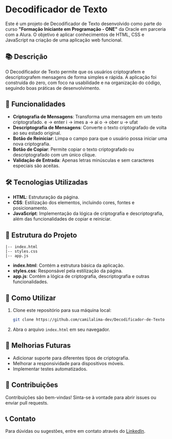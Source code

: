 # Decodificador de Texto

Este é um projeto de Decodificador de Texto desenvolvido como parte do curso **"Formação Iniciante em Programação - ONE"** da Oracle em parceria com a Alura. O objetivo é aplicar conhecimentos de HTML, CSS e JavaScript na criação de uma aplicação web funcional.

## 📚 Descrição

O Decodificador de Texto permite que os usuários criptografem e descriptografem mensagens de forma simples e rápida. A aplicação foi construída do zero, com foco na usabilidade e na organização do código, seguindo boas práticas de desenvolvimento.

## 🚀 Funcionalidades

- **Criptografia de Mensagens**: Transforma uma mensagem em um texto criptografado.
    e -> enter
    i -> imes
    a -> ai
    o  -> ober
    u -> ufat
- **Descriptografia de Mensagens**: Converte o texto criptografado de volta ao seu estado original.
- **Botão de Reiniciar**: Limpa o campo para que o usuário possa iniciar uma nova criptografia.
- **Botão de Copiar**: Permite copiar o texto criptografado ou descriptografado com um único clique.
- **Validação de Entrada**: Apenas letras minúsculas e sem caracteres especiais são aceitas.

## 🛠️ Tecnologias Utilizadas

- **HTML**: Estruturação da página.
- **CSS**: Estilização dos elementos, incluindo cores, fontes e posicionamento.
- **JavaScript**: Implementação da lógica de criptografia e descriptografia, além das funcionalidades de copiar e reiniciar.

## 📁 Estrutura do Projeto

```
|-- index.html
|-- styles.css
|-- app.js
```

- **index.html**: Contém a estrutura básica da aplicação.
- **styles.css**: Responsável pela estilização da página.
- **app.js**: Contém a lógica de criptografia, descriptografia e outras funcionalidades.

## 🎯 Como Utilizar

1. Clone este repositório para sua máquina local:
   ```bash
   git clone https://github.com/camilalima-dev/Decodificador-de-Texto
   ```
2. Abra o arquivo `index.html` em seu navegador.

## 🔧 Melhorias Futuras

- Adicionar suporte para diferentes tipos de criptografia.
- Melhorar a responsividade para dispositivos móveis.
- Implementar testes automatizados.

## 🌟 Contribuições

Contribuições são bem-vindas! Sinta-se à vontade para abrir issues ou enviar pull requests.

## 📞 Contato

Para dúvidas ou sugestões, entre em contato através do [LinkedIn](https://www.linkedin.com/in/camilaflima/).

